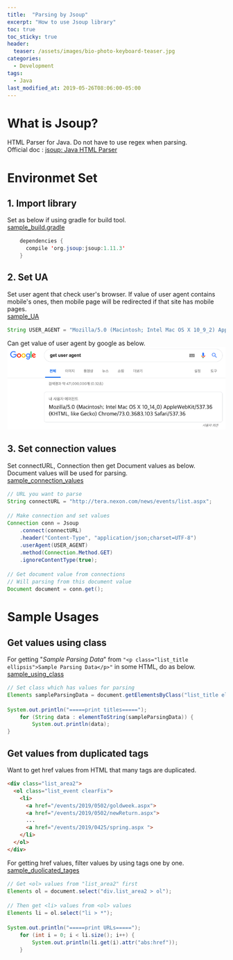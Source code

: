 ```yaml
---
title:  "Parsing by Jsoup"
excerpt: "How to use Jsoup library"
toc: true
toc_sticky: true
header:
  teaser: /assets/images/bio-photo-keyboard-teaser.jpg
categories:
  - Development
tags:
  - Java
last_modified_at: 2019-05-26T08:06:00-05:00
---
```

# What is Jsoup?

HTML Parser for Java. Do not have to use regex when parsing.  
Official doc : [jsoup: Java HTML Parser
](https://jsoup.org/)

# Environmet Set

## 1. Import library
Set as below if using gradle for build tool.  
[sample_build.gradle](https://github.com/donggyuu/spring-basic/blob/master/crawling-jsoup/build.gradle#L29)

```java
    dependencies {
      compile 'org.jsoup:jsoup:1.11.3'
    }
```


## 2. Set UA
Set user agent that check user's browser. If value of user agent contains mobile's ones, then mobile page will be redirected if that site has mobile pages.  
[sample_UA](https://github.com/donggyuu/spring-basic/blob/master/crawling-jsoup/src/main/java/donggyu/lee/CrawlingMain.java#L17)
```java
String USER_AGENT = "Mozilla/5.0 (Macintosh; Intel Mac OS X 10_9_2) AppleWebKit/537.36 (KHTML, like Gecko) Chrome/33.0.1750.152 Safari/537.36";
```

Can get value of user agent by google as below.
![when-we-sould-retry-in-rest-template_RestException](/assets/images/parsing-by-jsoup.png)



## 3. Set connection values

Set connectURL, Connection then get Document values as below. Document values will be used for parsing.  
[sample_connection_values](https://github.com/donggyuu/spring-basic/blob/master/crawling-jsoup/src/main/java/donggyu/lee/CrawlingMain.java#L21)
```java
// URL you want to parse
String connectURL = "http://tera.nexon.com/news/events/list.aspx";

// Make connection and set values
Connection conn = Jsoup
    .connect(connectURL)
    .header("Content-Type", "application/json;charset=UTF-8")
    .userAgent(USER_AGENT)
    .method(Connection.Method.GET)
    .ignoreContentType(true);

// Get document value from connections
// Will parsing from this document value
Document document = conn.get();
```


# Sample Usages

## Get values using class

For getting "*Sample Parsing Data*" from `"<p class="list_title ellipsis">Sample Parsing Data</p>"` in some HTML, do as below.  
[sample_using_class](https://github.com/donggyuu/spring-basic/blob/master/crawling-jsoup/src/main/java/donggyu/lee/CrawlingMain.java#L41)
```java
// Set class which has values for parsing
Elements sampleParsingData = document.getElementsByClass("list_title ellipsis");

System.out.println("=====print titles=====");
    for (String data : elementToString(sampleParsingData)) {
        System.out.println(data);
}
```


## Get values from duplicated tags

Want to get href values from HTML that many tags are duplicated.
```html
<div class="list_area2">
  <ol class="list_event clearFix">
    <li>
      <a href="/events/2019/0502/goldweek.aspx">
      <a href="/events/2019/0502/newReturn.aspx">
      ...
      <a href="/events/2019/0425/spring.aspx ">
    </li>
  </ol>
</div>
```

For getting href values, filter values by using tags one by one.  
[sample_duolicated_tages](https://github.com/donggyuu/spring-basic/blob/master/crawling-jsoup/src/main/java/donggyu/lee/CrawlingMain.java#L54)
```java
// Get <ol> values from "list_area2" first
Elements ol = document.select("div.list_area2 > ol");

// Then get <li> values from <ol> values 
Elements li = ol.select("li > *");

System.out.println("=====print URLs=====");
    for (int i = 0; i < li.size(); i++) {
        System.out.println(li.get(i).attr("abs:href"));
    }
```